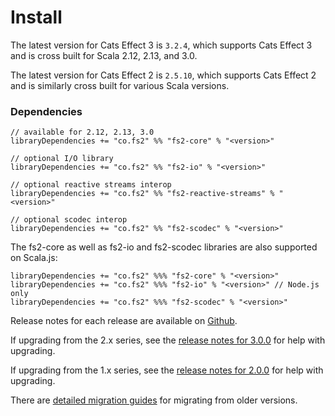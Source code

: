 # Install

The latest version for Cats Effect 3 is `3.2.4`, which supports Cats Effect 3 and is cross built for Scala 2.12, 2.13, and 3.0.

The latest version for Cats Effect 2 is `2.5.10`, which supports Cats Effect 2 and is similarly cross built for various Scala versions.

### Dependencies <!-- {docsify-ignore} -->

```
// available for 2.12, 2.13, 3.0
libraryDependencies += "co.fs2" %% "fs2-core" % "<version>"

// optional I/O library
libraryDependencies += "co.fs2" %% "fs2-io" % "<version>"

// optional reactive streams interop
libraryDependencies += "co.fs2" %% "fs2-reactive-streams" % "<version>"

// optional scodec interop
libraryDependencies += "co.fs2" %% "fs2-scodec" % "<version>"
```

The fs2-core as well as fs2-io and fs2-scodec libraries are also supported on Scala.js:

```
libraryDependencies += "co.fs2" %%% "fs2-core" % "<version>"
libraryDependencies += "co.fs2" %%% "fs2-io" % "<version>" // Node.js only
libraryDependencies += "co.fs2" %%% "fs2-scodec" % "<version>"
```

Release notes for each release are available on [Github](https://github.com/typelevel/fs2/releases/).

If upgrading from the 2.x series, see the [release notes for 3.0.0](https://github.com/typelevel/fs2/releases/tag/v3.0.0) for help with upgrading.

If upgrading from the 1.x series, see the [release notes for 2.0.0](https://github.com/typelevel/fs2/releases/tag/v2.0.0) for help with upgrading.

There are [detailed migration guides](https://github.com/typelevel/fs2/blob/main/docs/) for migrating from older versions.
